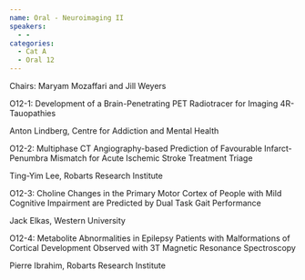 ```yaml
---
name: Oral - Neuroimaging II
speakers:
  - -
categories:
  - Cat A
  - Oral 12
---
```




Chairs: Maryam Mozaffari and Jill Weyers

O12-1: Development of a Brain-Penetrating PET
Radiotracer for Imaging 4R-Tauopathies

Anton Lindberg, Centre for Addiction and Mental Health

O12-2: Multiphase CT Angiography-based Prediction of
Favourable Infarct-Penumbra Mismatch for Acute
Ischemic Stroke Treatment Triage

Ting-Yim Lee, Robarts Research Institute

O12-3: Choline Changes in the Primary Motor Cortex of
People with Mild Cognitive Impairment are Predicted by
Dual Task Gait Performance

Jack Elkas, Western University

O12-4: Metabolite Abnormalities in Epilepsy Patients
with Malformations of Cortical Development Observed
with 3T Magnetic Resonance Spectroscopy

Pierre Ibrahim, Robarts Research Institute
